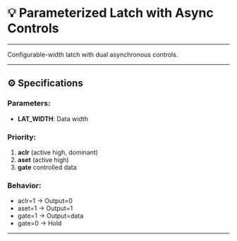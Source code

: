 # 💡 Parameterized Latch with Async Controls

---

Configurable-width latch with dual asynchronous controls.

---

## ⚙️ Specifications

### Parameters:
- **LAT_WIDTH**: Data width

### Priority:
1. **aclr** (active high, dominant)
2. **aset** (active high)
3. **gate** controlled data

### Behavior:
- aclr=1 → Output=0
- aset=1 → Output=1
- gate=1 → Output=data
- gate=0 → Hold

---